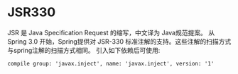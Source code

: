 # JSR330
JSR 是 Java Specification Request 的缩写，中文译为 Java规范提案。
从 Spring 3.0 开始，Spring提供对 JSR-330 标准注解的支持。这些注解的扫描方式与spring注解的扫描方式相同。
引入如下依赖后可使用:
```
compile group: 'javax.inject', name: 'javax.inject', version: '1'
```


